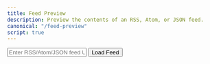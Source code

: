 ```yaml
---
title: Feed Preview
description: Preview the contents of an RSS, Atom, or JSON feed.
canonical: "/feed-preview"
script: true
---
```


<div class="input-group">
    <input type="text" id="feed-url" placeholder="Enter RSS/Atom/JSON feed URL" />
    <button id="load-feed">Load Feed</button>
</div>

<div id="status" class="status" style="display: none"></div>
<div id="feed-output" class="readable"></div>
